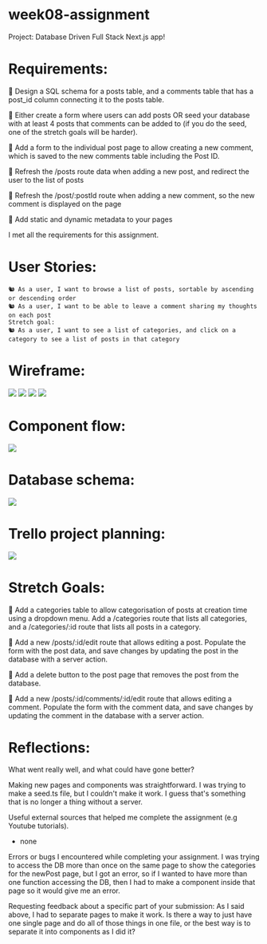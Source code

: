 # week08-assignment

Project: Database Driven Full Stack Next.js app!

# Requirements:

🎯 Design a SQL schema for a posts table, and a comments table that has a post_id column connecting it to the posts table.

🎯 Either create a form where users can add posts OR seed your database with at least 4 posts that comments can be added to (if you do the seed, one of the stretch goals will be harder).

🎯 Add a form to the individual post page to allow creating a new comment, which is saved to the new comments table including the Post ID.

🎯 Refresh the /posts route data when adding a new post, and redirect the user to the list of posts

🎯 Refresh the /post/:postId route when adding a new comment, so the new comment is displayed on the page

🎯 Add static and dynamic metadata to your pages

I met all the requirements for this assignment.

# User Stories:

    🐿️ As a user, I want to browse a list of posts, sortable by ascending or descending order
    🐿️ As a user, I want to be able to leave a comment sharing my thoughts on each post
    Stretch goal:
    🐿️ As a user, I want to see a list of categories, and click on a category to see a list of posts in that category

# Wireframe:

![](https://github.com/d-g-Szabo/react-full-stack-app/blob/ca99ec2c35d12d46869c01f128fd5ed8eed837d0/client/public/database_driven_full_stack_react___express_app_wireframe1.jpg)
![](https://github.com/d-g-Szabo/react-full-stack-app/blob/ca99ec2c35d12d46869c01f128fd5ed8eed837d0/client/public/database_driven_full_stack_react___express_app_wireframe2.jpg)
![](https://github.com/d-g-Szabo/react-full-stack-app/blob/ca99ec2c35d12d46869c01f128fd5ed8eed837d0/client/public/database_driven_full_stack_react___express_app_wireframe3.jpg)
![](https://github.com/d-g-Szabo/react-full-stack-app/blob/ca99ec2c35d12d46869c01f128fd5ed8eed837d0/client/public/database_driven_full_stack_react___express_app_wireframe4.jpg)

# Component flow:

![](https://github.com/d-g-Szabo/react-full-stack-app/blob/ca99ec2c35d12d46869c01f128fd5ed8eed837d0/client/public/database_driven_full_stack_react_express_app-component-tree.jpg)

# Database schema:

![](https://github.com/d-g-Szabo/react-full-stack-app/blob/ca99ec2c35d12d46869c01f128fd5ed8eed837d0/client/public/database_driven_full_stack_react___express_app-database-schema.jpg)

# Trello project planning:

![](https://github.com/d-g-Szabo/react-full-stack-app/blob/7ebfb55698386939315740c6befbb125b88703ae/client/public/database_driven_full_stack_react___express_app-trello.jpg)

# Stretch Goals:

🏹 Add a categories table to allow categorisation of posts at creation time using a dropdown menu. Add a /categories route that lists all categories, and a /categories/:id route that lists all posts in a category.

🏹 Add a new /posts/:id/edit route that allows editing a post. Populate the form with the post data, and save changes by updating the post in the database with a server action.

🏹 Add a delete button to the post page that removes the post from the database.

🏹 Add a new /posts/:id/comments/:id/edit route that allows editing a comment. Populate the form with the comment data, and save changes by updating the comment in the database with a server action.

# Reflections:

What went really well, and what could have gone better?

Making new pages and components was straightforward. I was trying to make a seed.ts file, but I couldn't make it work. I guess that's something that is no longer a thing without a server.

Useful external sources that helped me complete the assignment (e.g Youtube tutorials).

- none

Errors or bugs I encountered while completing your assignment.
I was trying to access the DB more than once on the same page to show the categories for the newPost page, but I got an error, so if I wanted to have more than one function accessing the DB, then I had to make a component inside that page so it would give me an error.

Requesting feedback about a specific part of your submission:
As I said above, I had to separate pages to make it work. Is there a way to just have one single page and do all of those things in one file, or the best way is to separate it into components as I did it?
